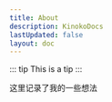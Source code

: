 ```yaml
---
title: About
description: KinokoDocs
lastUpdated: false
layout: doc
---
```


::: tip
This is a tip
:::

这里记录了我的一些想法